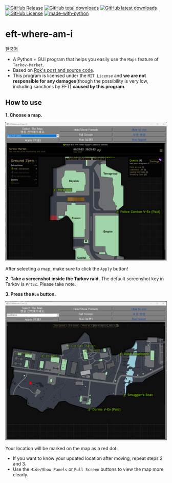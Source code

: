 [![GitHub Release](https://img.shields.io/github/v/release/karpitony/eft-where-am-i?include_prereleases&logo=github)](https://github.com/karpitony/eft-where-am-i/releases/latest)
[![GitHub total downloads](https://img.shields.io/github/downloads/karpitony/eft-where-am-i/total.svg?include_prerelease&logo=github)](https://github.com/karpitony/eft-where-am-i/releases)
[![GitHub latest downloads](https://img.shields.io/github/downloads/karpitony/eft-where-am-i/total.svg?include_prerelease/latest&logo=github)](https://github.com/karpitony/eft-where-am-i/releases/latest)
[![GitHub License](https://img.shields.io/github/license/karpitony/eft-where-am-i)](./LICENSE)
[![made-with-python](https://img.shields.io/badge/Made%20with-Python-1f425f.svg)](https://www.python.org/)



# eft-where-am-i
[한국어](README_ko_kr.md)

- A Python + GUI program that helps you easily use the `Maps` feature of `Tarkov-Market`.
- Based on [Rok's post and source code](https://gall.dcinside.com/m/eft/2143712).
- This program is licensed under the `MIT License` and **we are not responsible for any damages**(though the possibility is very low, including sanctions by EFT) **caused by this program**.

## How to use
**1. Choose a map.**

<img src="assets/screenshot02.png" alt="screenshot02" width="800">

After selecting a map, make sure to click the `Apply` button!

**2. Take a screenshot inside the Tarkov raid.**
The default screenshot key in Tarkov is `PrtSc`. Please take note.

**3. Press the `Run` button.**

<img src="assets/screenshot03.png" alt="screenshot03" width="800">

Your location will be marked on the map as a red dot.

- If you want to know your updated location after moving, repeat steps 2 and 3.
- Use the `Hide/Show Panels` or `Full Screen` buttons to view the map more clearly.
